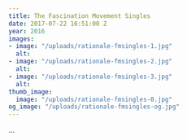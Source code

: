 ```yaml
---
title: The Fascination Movement Singles
date: 2017-07-22 16:51:00 Z
year: 2016
images:
- image: "/uploads/rationale-fmsingles-1.jpg"
  alt: 
- image: "/uploads/rationale-fmsingles-2.jpg"
  alt: 
- image: "/uploads/rationale-fmsingles-3.jpg"
  alt: 
thumb_image:
  image: "/uploads/rationale-fmsingles-0.jpg"
og_image: "/uploads/rationale-fmsingles-og.jpg"
---
```


...
